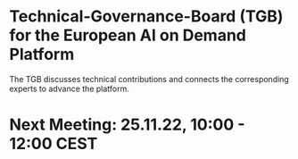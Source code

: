 # Technical-Governance-Board (TGB) for the European AI on Demand Platform

The TGB discusses technical contributions and connects the corresponding experts to advance the platform.

# Next Meeting: 25.11.22, 10:00 - 12:00 CEST
